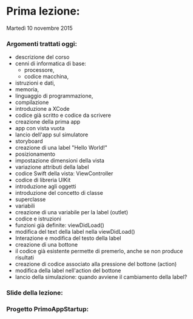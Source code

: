 # Prima lezione:
Martedì 10 novembre 2015

### Argomenti trattati oggi:
* descrizione del corso
* cenni di informatica di base:
  * processore, 
  * codice macchina, 
 * istruzioni e dati, 
 * memoria,
 * linguaggio di programmazione,
 * compilazione
* introduzione a XCode
* codice già scritto e codice da scrivere
* creazione della prima app
 * app con vista vuota
 * lancio dell'app sul simulatore
 * storyboard
 * creazione di una label "Hello World!"
 * posizionamento 
 * impostazione dimensioni della vista
 * variazione attributi della label
* codice Swift della vista: ViewController
 * codice di libreria UIKit
 * introduzione agli oggetti
 * introduzione del concetto di classe
 * superclasse
 * variabili
 * creazione di una variabile per la label (outlet)
 * codice e istruzioni
 * funzioni già definite: viewDidLoad()
 * modifica del text della label nella viewDidLoad()
* Interazione e modifica del testo della label
 * creazione di una bottone
 * il codice già esistente permette di premerlo, anche se non produce risultati
 * creazione di codice associato alla pressione del bottone (action)
 * modifica della label nell'action del bottone
 * lancio della simulazione: quando avviene il cambiamento della label?

### Slide della lezione: 

### Progetto PrimoAppStartup: 
 
